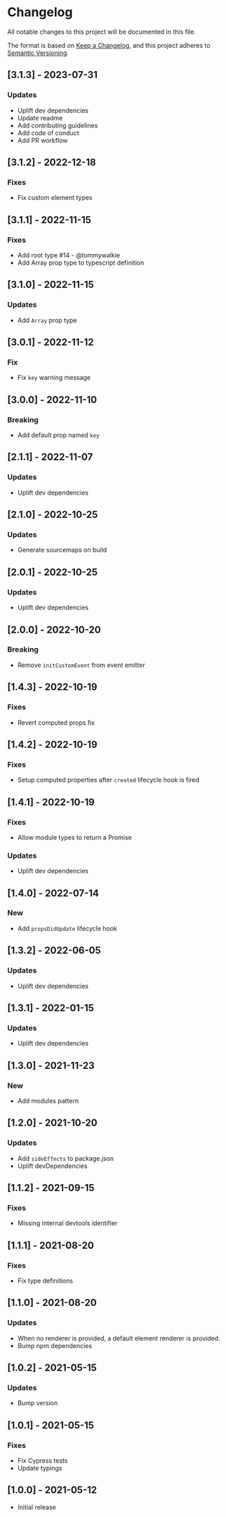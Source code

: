 # Changelog
All notable changes to this project will be documented in this file.

The format is based on [Keep a Changelog](https://keepachangelog.com/en/1.0.0/),
and this project adheres to [Semantic Versioning](https://semver.org/spec/v2.0.0.html).

## [3.1.3] - 2023-07-31

### Updates
- Uplift dev dependencies
- Update readme
- Add contributing guidelines
- Add code of conduct
- Add PR workflow

## [3.1.2] - 2022-12-18

### Fixes
- Fix custom element types

## [3.1.1] - 2022-11-15

### Fixes
- Add root type #14 - @tommywalkie
- Add Array prop type to typescript definition

## [3.1.0] - 2022-11-15

### Updates
- Add `Array` prop type

## [3.0.1] - 2022-11-12

### Fix
- Fix `key` warning message

## [3.0.0] - 2022-11-10

### Breaking
- Add default prop named `key`

## [2.1.1] - 2022-11-07

### Updates
- Uplift dev dependencies

## [2.1.0] - 2022-10-25

### Updates
- Generate sourcemaps on build

## [2.0.1] - 2022-10-25

### Updates
- Uplift dev dependencies

## [2.0.0] - 2022-10-20

### Breaking
- Remove `initCustomEvent` from event emitter

## [1.4.3] - 2022-10-19

### Fixes
- Revert computed props fix

## [1.4.2] - 2022-10-19

### Fixes
- Setup computed properties after `created` lifecycle hook is fired

## [1.4.1] - 2022-10-19

### Fixes
- Allow module types to return a Promise

### Updates
- Uplift dev dependencies

## [1.4.0] - 2022-07-14

### New
- Add `propsDidUpdate` lifecycle hook

## [1.3.2] - 2022-06-05

### Updates
- Uplift dev dependencies

## [1.3.1] - 2022-01-15

### Updates
- Uplift dev dependencies

## [1.3.0] - 2021-11-23

### New
- Add modules pattern

## [1.2.0] - 2021-10-20

### Updates
- Add `sideEffects` to package.json
- Uplift devDependencies

## [1.1.2] - 2021-09-15

### Fixes
- Missing internal devtools identifier

## [1.1.1] - 2021-08-20

### Fixes
- Fix type definitions

## [1.1.0] - 2021-08-20

### Updates
- When no renderer is provided, a default element renderer is provided.
- Bump npm dependencies

## [1.0.2] - 2021-05-15

### Updates
- Bump version

## [1.0.1] - 2021-05-15

### Fixes
- Fix Cypress tests
- Update typings

## [1.0.0] - 2021-05-12

- Initial release
